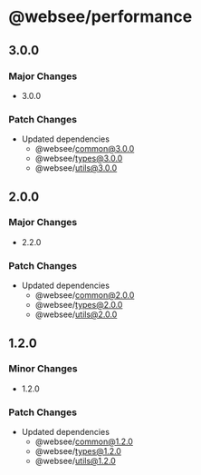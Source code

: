 # @websee/performance

## 3.0.0

### Major Changes

- 3.0.0

### Patch Changes

- Updated dependencies
  - @websee/common@3.0.0
  - @websee/types@3.0.0
  - @websee/utils@3.0.0

## 2.0.0

### Major Changes

- 2.2.0

### Patch Changes

- Updated dependencies
  - @websee/common@2.0.0
  - @websee/types@2.0.0
  - @websee/utils@2.0.0

## 1.2.0

### Minor Changes

- 1.2.0

### Patch Changes

- Updated dependencies
  - @websee/common@1.2.0
  - @websee/types@1.2.0
  - @websee/utils@1.2.0
